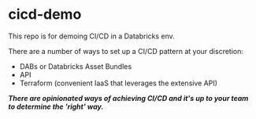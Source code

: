 # cicd-demo
This repo is for demoing CI/CD in a Databricks env.

There are a number of ways to set up a CI/CD pattern at your discretion:
 - DABs or Databricks Asset Bundles
 - API
 - Terraform (convenient IaaS that leverages the extensive API)

***There are opinionated ways of achieving CI/CD and it's up to your team to determine the 'right' way.***
